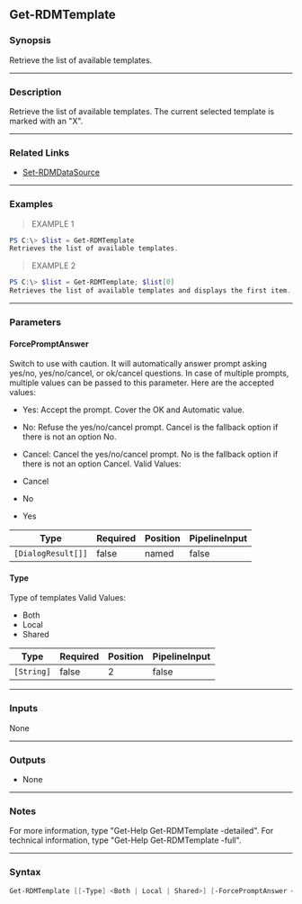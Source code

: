 Get-RDMTemplate
---------------

### Synopsis
Retrieve the list of available templates.

---

### Description

Retrieve the list of available templates. The current selected template is marked with an "X".

---

### Related Links
* [Set-RDMDataSource](Set-RDMDataSource)

---

### Examples
> EXAMPLE 1

```PowerShell
PS C:\> $list = Get-RDMTemplate
Retrieves the list of available templates.
```
> EXAMPLE 2

```PowerShell
PS C:\> $list = Get-RDMTemplate; $list[0]
Retrieves the list of available templates and displays the first item.
```

---

### Parameters
#### **ForcePromptAnswer**
Switch to use with caution. It will automatically answer prompt asking yes/no, yes/no/cancel, or ok/cancel questions. In case of multiple prompts, multiple values can be passed to this parameter. Here are the accepted values:
* Yes: Accept the prompt. Cover the OK and Automatic value.
* No: Refuse the yes/no/cancel prompt. Cancel is the fallback option if there is not an option No.
* Cancel: Cancel the yes/no/cancel prompt. No is the fallback option if there is not an option Cancel.
Valid Values:

* Cancel
* No
* Yes

|Type              |Required|Position|PipelineInput|
|------------------|--------|--------|-------------|
|`[DialogResult[]]`|false   |named   |false        |

#### **Type**
Type of templates
Valid Values:

* Both
* Local
* Shared

|Type      |Required|Position|PipelineInput|
|----------|--------|--------|-------------|
|`[String]`|false   |2       |false        |

---

### Inputs
None

---

### Outputs
* None

---

### Notes
For more information, type "Get-Help Get-RDMTemplate -detailed". For technical information, type "Get-Help Get-RDMTemplate -full".

---

### Syntax
```PowerShell
Get-RDMTemplate [[-Type] <Both | Local | Shared>] [-ForcePromptAnswer <Cancel | No | Yes>] [<CommonParameters>]
```
